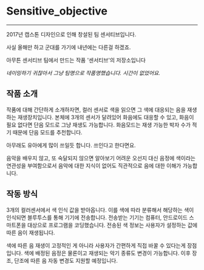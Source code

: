 # Sensitive_objective
 
----------
2017년 캡스톤 디자인으로 인해 창설된 팀 센서티브입니다.

사실 올해만 하고 군대를 가기에 내년에는 다른걸 하겠죠.

아무튼 센서티브 팀에서 만드는 작품 '센서티브'의 저장소입니다 

*네이밍하기 귀찮아서 그냥 팀명으로 작품명했습니다. 시간이 없었어요.*

## 작품 소개 ##
작품에 대해 간단하게 소개하자면, 컬러 센서로 색을 읽으면 그 색에 대응되는 음을 재생하는 재생장치입니다.
본체에 3개의 센서가 달려있어 화음에도 대응할 수 있고, 화음이 필요 없다면 단음 모드로 그냥 재생도 가능합니다. 화음모드는 재생 가능한 박자 수가 적기 때문에 단음 모드를 추천합니다.

아무래도 유아에게 많이 쓰일듯 합니다. 쓰인다고 한다면요.

음악을 배우지 않고, 또 숙달되지 않으면 알아보기 어려운 오선지 대신 음정에 색이라는 연관성을 부여함으로서 음악에 대한 지식이 없어도 직관적으로 음에 대한 이해가 가능합니다.

## 작동 방식 ##
3개의 컬러센서에서 색 인식 값을 받아옵니다. 이를 색에 따라 분류해서 해당하는 색이 인식되면 블루투스를 통해 기기에 전송합니다. 전송받는 기기는 컴퓨터, 안드로이드 스마트폰을 대상으로 프로그램을 코딩했습니다. 전송된 색 정보는 사용자가 설정하는 값에 따른 음이 재생됩니다. 

색에 따른 음 재생이 고정적인 게 아니라 사용자가 간편하게 직접 바꿀 수 있다는게 장점입니다. 색에 배정된 음정은 물론이고 재생되는 악기 종류도 변경이 가능합니다. 이후 장조, 단조에 따른 음 자동 변경도 지원할 예정입니다.  